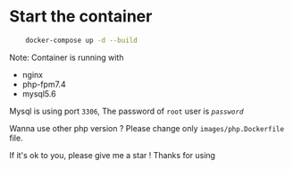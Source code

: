 # Start the container

```bash
    docker-compose up -d --build
```

Note: Container is running with
- nginx
- php-fpm7.4
- mysql5.6

Mysql is using port `3306`, The password of `root` user is *`password`*

Wanna use other php version ? Please change only `images/php.Dockerfile` file.

If it's ok to you, please give me a star ! Thanks for using